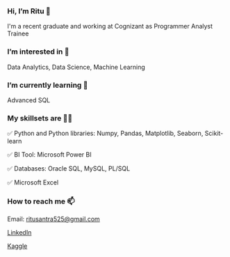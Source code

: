 ### Hi, I’m Ritu 👋

I'm a recent graduate and working at Cognizant as Programmer Analyst Trainee

### I’m interested in 👀

Data Analytics, Data Science, Machine Learning

### I’m currently learning 🌱

Advanced SQL

### My skillsets are 👩‍💻 

✅ Python and Python libraries: Numpy, Pandas, Matplotlib, Seaborn, Scikit-learn

✅ BI Tool: Microsoft Power BI

✅ Databases: Oracle SQL, MySQL, PL/SQL

✅ Microsoft Excel

### How to reach me 📫

Email: ritusantra525@gmail.com

[LinkedIn](https://www.linkedin.com/in/ritusantra/)

[Kaggle](https://www.kaggle.com/ritusantra) 

<!---
ritusantra/ritusantra is a ✨ special ✨ repository because its `README.md` (this file) appears on your GitHub profile.
You can click the Preview link to take a look at your changes.
--->
